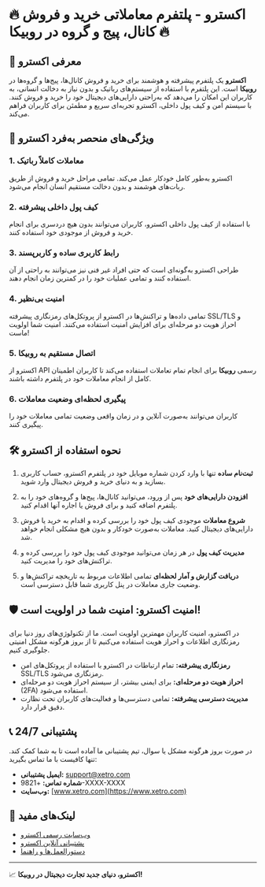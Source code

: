 # 🔥 **اکسترو - پلتفرم معاملاتی خرید و فروش کانال، پیج و گروه در روبیکا** 🔥

## 🚀 **معرفی اکسترو**

**اکسترو** یک پلتفرم پیشرفته و هوشمند برای خرید و فروش کانال‌ها، پیج‌ها و گروه‌ها در **روبیکا** است. این پلتفرم با استفاده از سیستم‌های رباتیک و بدون نیاز به دخالت انسانی، به کاربران این امکان را می‌دهد که به‌راحتی دارایی‌های دیجیتال خود را خرید و فروش کنند. با سیستم امن و کیف پول داخلی، اکسترو تجربه‌ای سریع و مطمئن برای کاربران فراهم می‌کند.

## 🌟 **ویژگی‌های منحصر به‌فرد اکسترو**

### 1. **معاملات کاملاً رباتیک**
   اکسترو به‌طور کامل خودکار عمل می‌کند. تمامی مراحل خرید و فروش از طریق ربات‌های هوشمند و بدون دخالت مستقیم انسان انجام می‌شود.

### 2. **کیف پول داخلی پیشرفته**
   با استفاده از کیف پول داخلی اکسترو، کاربران می‌توانند بدون هیچ دردسری برای انجام خرید و فروش از موجودی خود استفاده کنند.

### 3. **رابط کاربری ساده و کاربرپسند**
   طراحی اکسترو به‌گونه‌ای است که حتی افراد غیر فنی نیز می‌توانند به راحتی از آن استفاده کنند و تمامی عملیات خود را در کمترین زمان انجام دهند.

### 4. **امنیت بی‌نظیر**
   تمامی داده‌ها و تراکنش‌ها در اکسترو از پروتکل‌های رمزنگاری پیشرفته SSL/TLS و احراز هویت دو مرحله‌ای برای افزایش امنیت استفاده می‌کنند. امنیت شما اولویت ماست!

### 5. **اتصال مستقیم به روبیکا**
   اکسترو از API رسمی **روبیکا** برای انجام تمام تعاملات استفاده می‌کند تا کاربران اطمینان کامل از انجام معاملات خود در پلتفرم داشته باشند.

### 6. **پیگیری لحظه‌ای وضعیت معاملات**
   کاربران می‌توانند به‌صورت آنلاین و در زمان واقعی وضعیت تمامی معاملات خود را پیگیری کنند.

## 🛠️ **نحوه استفاده از اکسترو**

1. **ثبت‌نام ساده**
   تنها با وارد کردن شماره موبایل خود در پلتفرم اکسترو، حساب کاربری بسازید و به دنیای خرید و فروش دیجیتال وارد شوید.
   
2. **افزودن دارایی‌های خود**
   پس از ورود، می‌توانید کانال‌ها، پیج‌ها و گروه‌های خود را به پلتفرم اضافه کنید و برای فروش یا اجاره آنها اقدام کنید.

3. **شروع معاملات**
   موجودی کیف پول خود را بررسی کرده و اقدام به خرید یا فروش دارایی‌های دیجیتال کنید. معاملات به‌صورت خودکار و بدون هیچ مشکلی انجام خواهد شد.

4. **مدیریت کیف پول**
   در هر زمان می‌توانید موجودی کیف پول خود را بررسی کرده و تراکنش‌های خود را مدیریت کنید.

5. **دریافت گزارش و آمار لحظه‌ای**
   تمامی اطلاعات مربوط به تاریخچه تراکنش‌ها و وضعیت جاری معاملات در پنل کاربری شما قابل دسترسی است.

## 🛡️ **امنیت اکسترو: امنیت شما در اولویت است!**

در اکسترو، امنیت کاربران مهمترین اولویت است. ما از تکنولوژی‌های روز دنیا برای رمزنگاری اطلاعات و احراز هویت استفاده می‌کنیم تا از بروز هرگونه مشکل امنیتی جلوگیری کنیم.

- **رمزنگاری پیشرفته:** تمام ارتباطات در اکسترو با استفاده از پروتکل‌های امن SSL/TLS رمزنگاری می‌شود.
- **احراز هویت دو مرحله‌ای:** برای ایمنی بیشتر، از سیستم احراز هویت دو مرحله‌ای (2FA) استفاده می‌شود.
- **مدیریت دسترسی پیشرفته:** تمامی دسترسی‌ها و فعالیت‌های کاربران تحت نظارت دقیق قرار دارد.

## 📞 **پشتیبانی 24/7**

در صورت بروز هرگونه مشکل یا سوال، تیم پشتیبانی ما آماده است تا به شما کمک کند. تنها کافیست با ما تماس بگیرید:

- **ایمیل پشتیبانی:** [support@xetro.com](mailto:support@xetro.com)
- **شماره تماس:** +9821-XXXX-XXXX
- **وب‌سایت:** [www.xetro.com](https://www.xetro.com)

## 🔗 **لینک‌های مفید**

- [وب‌سایت رسمی اکسترو](https://www.xetro.com)
- [پشتیبانی آنلاین اکسترو](https://support.xetro.com)
- [دستورالعمل‌ها و راهنما](https://www.xetro.com/guides)

---

📈 **اکسترو، دنیای جدید تجارت دیجیتال در روبیکا!**
